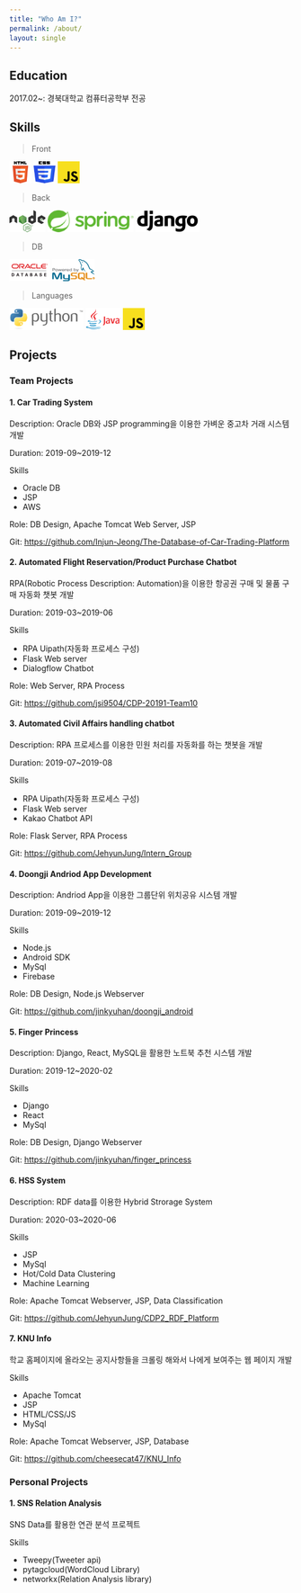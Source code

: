 ```yaml
---
title: "Who Am I?"
permalink: /about/
layout: single
---
```


## Education
2017.02~: 경북대학교 컴퓨터공학부 전공


## Skills
>Front

![html5](/assets/images/skills/html5.png)
![css3](/assets/images/skills/css3.png)
![javascript](/assets/images/skills/js.png)

>Back

![node.js](/assets/images/skills/nodejs.png)
![spring](/assets/images/skills/spring.png)
![django](/assets/images/skills/django.png)

>DB

![oracle](/assets/images/skills/oracle.png)
![mysql](/assets/images/skills/mysql.png)

>Languages

![python](/assets/images/skills/python.png)
![java](/assets/images/skills/java.png)
![javascript](/assets/images/skills/js.png)

## Projects

### Team Projects
#### 1. Car Trading System
Description: Oracle DB와 JSP programming을 이용한 가벼운 중고차 거래 시스템 개발

Duration: 2019-09~2019-12

Skills
- Oracle DB
- JSP 
- AWS

Role: DB Design, Apache Tomcat Web Server, JSP

Git: https://github.com/Injun-Jeong/The-Database-of-Car-Trading-Platform

#### 2. Automated Flight Reservation/Product Purchase Chatbot

RPA(Robotic Process 
Description: Automation)을 이용한 항공권 구매 및 물품 구매 자동화 챗봇 개발

Duration: 2019-03~2019-06

Skills
- RPA Uipath(자동화 프로세스 구성)
- Flask Web server
- Dialogflow Chatbot

Role: Web Server, RPA Process

Git: https://github.com/jsi9504/CDP-20191-Team10

#### 3. Automated Civil Affairs handling chatbot 

Description: RPA 프로세스를 이용한 민원 처리를 자동화를 하는 챗봇을 개발

Duration: 2019-07~2019-08

Skills
- RPA Uipath(자동화 프로세스 구성)
- Flask Web server
- Kakao Chatbot API

Role: Flask Server, RPA Process

Git: https://github.com/JehyunJung/Intern_Group

#### 4. Doongji Andriod App Development

Description: Andriod App을 이용한 그룹단위 위치공유 시스템 개발

Duration: 2019-09~2019-12

Skills
- Node.js
- Android SDK
- MySql
- Firebase

Role: DB Design, Node.js Webserver

Git: https://github.com/jinkyuhan/doongji_android

#### 5. Finger Princess

Description: Django, React, MySQL을 활용한 노트북 추천 시스템 개발

Duration: 2019-12~2020-02

Skills
- Django
- React 
- MySql

Role: DB Design, Django Webserver

Git: https://github.com/jinkyuhan/finger_princess

#### 6. HSS System

Description: RDF data를 이용한 Hybrid Strorage System

Duration: 2020-03~2020-06

Skills
- JSP
- MySql
- Hot/Cold Data Clustering
- Machine Learning

Role: Apache Tomcat Webserver, JSP, Data Classification

Git: https://github.com/JehyunJung/CDP2_RDF_Platform

#### 7. KNU Info

학교 홈페이지에 올라오는 공지사항들을 크롤링 해와서 나에게 보여주는 웹 페이지 개발

Skills
- Apache Tomcat
- JSP
- HTML/CSS/JS
- MySql 

Role: Apache Tomcat Webserver, JSP, Database

Git: https://github.com/cheesecat47/KNU_Info

### Personal Projects

#### 1. SNS Relation Analysis

SNS Data를 활용한 연관 분석 프로젝트

Skills
- Tweepy(Tweeter api)
- pytagcloud(WordCloud Library)
- networkx(Relation Analysis library)


